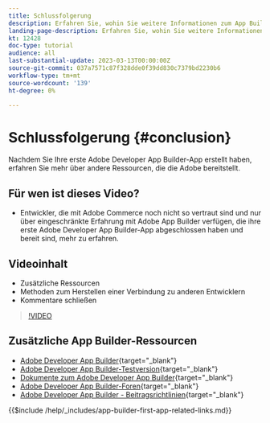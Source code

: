 ```yaml
---
title: Schlussfolgerung
description: Erfahren Sie, wohin Sie weitere Informationen zum App Builder erhalten.
landing-page-description: Erfahren Sie, wohin Sie weitere Informationen zum App Builder erhalten.
kt: 12428
doc-type: tutorial
audience: all
last-substantial-update: 2023-03-13T00:00:00Z
source-git-commit: 037a7571c87f328dde0f39dd830c7379bd2230b6
workflow-type: tm+mt
source-wordcount: '139'
ht-degree: 0%

---
```



# Schlussfolgerung {#conclusion}

Nachdem Sie Ihre erste Adobe Developer App Builder-App erstellt haben, erfahren Sie mehr über andere Ressourcen, die die Adobe bereitstellt.

## Für wen ist dieses Video?

* Entwickler, die mit Adobe Commerce noch nicht so vertraut sind und nur über eingeschränkte Erfahrung mit Adobe App Builder verfügen, die ihre erste Adobe Developer App Builder-App abgeschlossen haben und bereit sind, mehr zu erfahren.

## Videoinhalt

* Zusätzliche Ressourcen
* Methoden zum Herstellen einer Verbindung zu anderen Entwicklern
* Kommentare schließen

>[!VIDEO](https://video.tv.adobe.com/v/3416741)

## Zusätzliche App Builder-Ressourcen

* [Adobe Developer App Builder](https://developer.adobe.com/app-builder/){target="_blank"}
* [Adobe Developer App Builder-Testversion](https://developer.adobe.com/app-builder/trial/){target="_blank"}
* [Dokumente zum Adobe Developer App Builder](https://developer.adobe.com/app-builder/docs/overview/){target="_blank"}
* [Adobe Developer App Builder-Foren](https://experienceleaguecommunities.adobe.com/t5/project-firefly/ct-p/project-firefly){target="_blank"}
* [Adobe Developer App Builder - Beitragsrichtlinien](https://developer.adobe.com/app-builder/docs/guides/contribution_guides/){target="_blank"}

{{$include /help/_includes/app-builder-first-app-related-links.md}}
